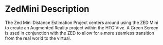 # ZedMini Description
The Zed Mini Distance Estimation Project centers around using the ZED Mini to create an Augmented Reality project within the HTC Vive.
A Green Screen is used in conjunction with the ZED to allow for a more seamless transition from the real world to the virtual.
